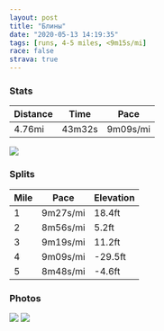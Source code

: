 ```yaml
---
layout: post
title: "Блины"
date: "2020-05-13 14:19:35"
tags: [runs, 4-5 miles, <9m15s/mi]
race: false
strava: true
---
```


### Stats

| Distance | Time | Pace |
|----------|------|------|
|4.76mi|43m32s|9m09s/mi|

<img src='https://maps.googleapis.com/maps/api/staticmap?maptype=roadmap&path=enc:wawwFzgsbMFYn@cAHCRg@BOM?GEXk@BWV_@Vw@LIBQLQTs@XO\CXOd@?Z[AOQWASDGCGm@u@k@ScAw@I?AGe@ICQKQUCKKYKm@_@SSM[UWs@mAW[K[SKCEk@OIAKH]]a@gA_AWi@]}@@DECKwAoA[k@QSU]m@Mc@YEKDIGEB?@BCDECi@Fi@Qq@q@a@w@_@Eo@a@QYUUO[QOSKK@{BoAc@IOO?G_@WW_@QGIQBBEOGGEKOIC]BSAGMa@_@ISUO[MS@OWSB]GKUKW?ME[[OIU?]MUFQCQ]Ki@MYUSYKQOSe@W]IO_Ag@O?[MIOC_@MGWBQEQ?EAEOg@Uc@Bo@r@KBWCWMISESIQKKSg@o@ISFU?I[KE?CUIK]?WBWJY?Oc@i@?[CEi@M{@i@MQM]UaATq@~@yANMFQn@}@^u@DQLOZy@Ja@@g@\{@Hq@?MFS?MI[Ca@ES]a@[Sm@OWOk@SQMqBw@]Ug@UcAu@c@i@[}@U}AH{@Ji@L]HOZkAF{AAAMiAI_@m@iBe@i@SM}@We@Ei@]US[g@Y{@Wa@m@iBuAsAg@KQKi@K_@OQ?O@aA`@e@TKx@?VFXCNBNKjA?^Q~@A^MhAQn@Az@Hb@?n@E~@Ij@?RK^mAfBGTu@bBGb@Cp@GPBb@CR?TBh@FPNNHVfBpAd@V^Hb@VVVr@\l@TRBvBj@d@\XZj@V`@`@jA|AZT^j@HV^b@z@`BVV~@d@BDXJ^\VFRx@Fn@l@nALNNf@BHCP?tARdADNHCAPJJCCGLSJC?CQC?CHE?CH_@hB?ZAREF?\El@IF?LQNCJCB?XEFFh@FJ?XGLAPQFFRKJ?FNLn@PVRVz@HA^PNIJD\T`@N^ZZNVTj@R^\h@NRTn@^VZvAfA`Ap@dCfAbB~ATNTDbB|@dA|@~BrAvAdArAp@jAt@zAhAb@PhAbAf@Rn@h@t@^x@TTRDGB@LPz@F^T|@x@JBUr@Bf@@Cd@@XRHHZj@VVFFVDTh@@HV@r@`@HLPD`@MDD\HZ?`@KR[HGB?FL@Td@\j@tANIp@f@@FGh@BTRFZRX\C^Kp@@VQv@?RW\IXOTIXYd@&key=AIzaSyC1MId7bFpkLXNAaYhBSTb8jLyiSqzbDtM&size=800x800&markers=color:yellow|label:S|40.75564,-73.99566&markers=color:green|label:F|40.756010000000046,-73.99654000000001'>

### Splits

| Mile | Pace | Elevation |
|------|------|-----------|
|1|9m27s/mi|18.4ft|
|2|8m56s/mi|5.2ft|
|3|9m19s/mi|11.2ft|
|4|9m09s/mi|-29.5ft|
|5|8m48s/mi|-4.6ft|

### Photos
<img src='https://dgtzuqphqg23d.cloudfront.net/MoNMf74NJfv6laByMj6V2hyVJG7CpuvAUVwLPP3INXs-614x768.jpg'>

<img src='https://dgtzuqphqg23d.cloudfront.net/LbbDfBDf3f0aOar5uX4MOe0Fgb_L_zgggIQX-9Xasyk-615x768.jpg'>
